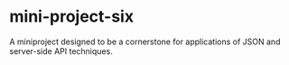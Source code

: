# mini-project-six
A miniproject designed to be a cornerstone for applications of JSON and server-side API techniques.
